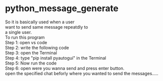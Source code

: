 # python_message_generate<br>
So it is basically used when a user <br>
want to send same message repeatdly to <br>
a single user.
<br>
To run this program <br>
Step 1: open vs code <br>
Step 2: write the following code <br>
Step 3: open the Terminal<br>
Step 4: type "pip install pyautogui" in the Terminal<br>
Step 5: Now run the code <br>
Step 6: open were you wanna send and press enter button.<br>
open the  specified 
chat beforly where you wanted to send the messages.....
